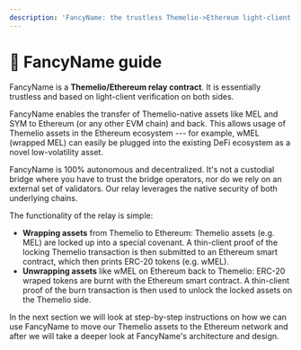 ```yaml
---
description: 'FancyName: the trustless Themelio->Ethereum light-client relay'
---
```


# 🌉 FancyName guide

FancyName is a **Themelio/Ethereum relay contract**. It is essentially trustless and based on light-client verification on both sides.

FancyName enables the transfer of Themelio-native assets like MEL and SYM to Ethereum (or any other EVM chain) and back. This allows usage of Themelio assets in the Ethereum ecosystem --- for example, wMEL (wrapped MEL) can easily be plugged into the existing DeFi ecosystem as a novel low-volatility asset.

FancyName is 100% autonomous and decentralized. It's not a custodial bridge where you have to trust the bridge operators, nor do we rely on an external set of validators. Our relay leverages the native security of both underlying chains.

The functionality of the relay is simple:

* **Wrapping assets** from Themelio to Ethereum: Themelio assets (e.g. MEL) are locked up into a special covenant. A thin-client proof of the locking Themelio transaction is then submitted to an Ethereum smart contract, which then prints ERC-20 tokens (e.g. wMEL).
* **Unwrapping assets** like wMEL on Ethereum back to Themelio: ERC-20 wraped tokens are burnt with the Ethereum smart contract. A thin-client proof of the burn transaction is then used to unlock the locked assets on the Themelio side.

In the next section we will look at step-by-step instructions on how we can use FancyName to move our Themelio assets to the Ethereum network and after we will take a deeper look at FancyName's architecture and design.
